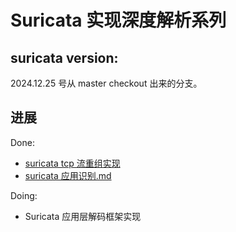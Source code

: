 # Suricata 实现深度解析系列

## suricata version:
2024.12.25 号从 master checkout 出来的分支。

## 进展

Done:

- [suricata tcp 流重组实现](./suricata%20tcp%20流重组实现.md)
- [suricata 应用识别.md](./suricata%20应用识别.md)


Doing:

- Suricata 应用层解码框架实现
